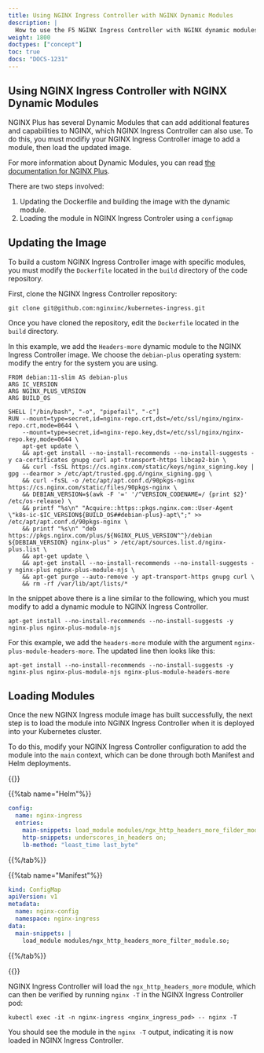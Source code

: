 ```yaml
---
title: Using NGINX Ingress Controller with NGINX Dynamic Modules
description: |
  How to use the F5 NGINX Ingress Controller with NGINX dynamic modules.
weight: 1800
doctypes: ["concept"]
toc: true
docs: "DOCS-1231"
---
```


## Using NGINX Ingress Controller with NGINX Dynamic Modules

NGINX Plus has several Dynamic Modules that can add additional features and capabilities to NGINX, which NGINX Ingress Controller can also use. To do this, you must modifiy your NGINX Ingress Controller image to add a module, then load the updated image.

For more information about Dynamic Modules, you can read [the documentation for NGINX Plus](https://docs.nginx.com/nginx/admin-guide/dynamic-modules/dynamic-modules/).

There are two steps involved:

1. Updating the Dockerfile and building the image with the dynamic module.
1. Loading the module in NGINX Ingress Controler using a `configmap`

## Updating the Image

To build a custom NGINX Ingress Controller image with specific modules, you must modify the `Dockerfile` located in the `build` directory of the code repository.

First, clone the NGINX Ingress Controller repository:

```shell
git clone git@github.com:nginxinc/kubernetes-ingress.git
```

Once you have cloned the repository, edit the `Dockerfile` located in the `build` directory.

In this example, we add the `Headers-more` dynamic module to the NGINX Ingress Controller image. We choose the `debian-plus` operating system: modify the entry for the system you are using.

```docker
FROM debian:11-slim AS debian-plus
ARG IC_VERSION
ARG NGINX_PLUS_VERSION
ARG BUILD_OS

SHELL ["/bin/bash", "-o", "pipefail", "-c"]
RUN --mount=type=secret,id=nginx-repo.crt,dst=/etc/ssl/nginx/nginx-repo.crt,mode=0644 \
	--mount=type=secret,id=nginx-repo.key,dst=/etc/ssl/nginx/nginx-repo.key,mode=0644 \
	apt-get update \
	&& apt-get install --no-install-recommends --no-install-suggests -y ca-certificates gnupg curl apt-transport-https libcap2-bin \
	&& curl -fsSL https://cs.nginx.com/static/keys/nginx_signing.key | gpg --dearmor > /etc/apt/trusted.gpg.d/nginx_signing.gpg \
	&& curl -fsSL -o /etc/apt/apt.conf.d/90pkgs-nginx https://cs.nginx.com/static/files/90pkgs-nginx \
	&& DEBIAN_VERSION=$(awk -F '=' '/^VERSION_CODENAME=/ {print $2}' /etc/os-release) \
	&& printf "%s\n" "Acquire::https::pkgs.nginx.com::User-Agent \"k8s-ic-$IC_VERSION${BUILD_OS##debian-plus}-apt\";" >> /etc/apt/apt.conf.d/90pkgs-nginx \
	&& printf "%s\n" "deb https://pkgs.nginx.com/plus/${NGINX_PLUS_VERSION^^}/debian ${DEBIAN_VERSION} nginx-plus" > /etc/apt/sources.list.d/nginx-plus.list \
	&& apt-get update \
	&& apt-get install --no-install-recommends --no-install-suggests -y nginx-plus nginx-plus-module-njs \
	&& apt-get purge --auto-remove -y apt-transport-https gnupg curl \
	&& rm -rf /var/lib/apt/lists/*
```

In the snippet above there is a line similar to the following, which you must modify to add a dynamic module to NGINX Ingress Controller.

```shell
apt-get install --no-install-recommends --no-install-suggests -y nginx-plus nginx-plus-module-njs
```

For this example, we add the `headers-more` module with the argument `nginx-plus-module-headers-more`. The updated line then looks like this:

```shell
apt-get install --no-install-recommends --no-install-suggests -y nginx-plus nginx-plus-module-njs nginx-plus-module-headers-more
```

## Loading Modules

Once the new NGINX Ingress module image has built successfully, the next step is to load the module into NGINX Ingress Controller when it is deployed into your Kubernetes cluster.

To do this, modify your NGINX Ingress Controller configuration to add the module into the `main` context, which can be done through both Manifest and Helm deployments.

{{<tabs name="install-methods">}}

{{%tab name="Helm"%}}

```yaml
config:
  name: nginx-ingress
  entries:
    main-snippets: load_module modules/ngx_http_headers_more_filder_module.so;
    http-snippets: underscores_in_headers on;
    lb-method: "least_time last_byte"
```

{{%/tab%}}

{{%tab name="Manifest"%}}

```yaml
kind: ConfigMap
apiVersion: v1
metadata:
  name: nginx-config
  namespace: nginx-ingress
data:
  main-snippets: |
    load_module modules/ngx_http_headers_more_filter_module.so;
```

{{%/tab%}}



{{</tabs>}}

NGINX Ingress Controller will load the `ngx_http_headers_more` module, which can then be verified by running `nginx -T` in the NGINX Ingress Controller pod:

```shell
kubectl exec -it -n nginx-ingress <nginx_ingress_pod> -- nginx -T
```

You should see the module in the `nginx -T` output, indicating it is now loaded in NGINX Ingress Controller.

